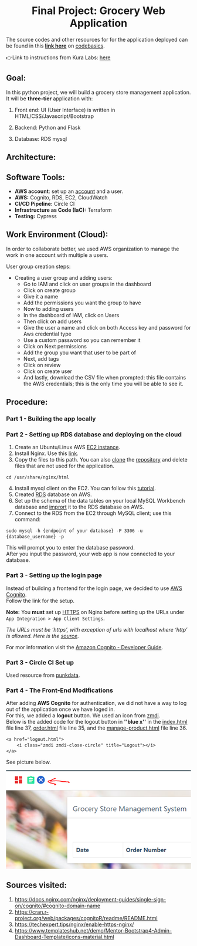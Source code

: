  <h1 align=center>Final Project: Grocery Web Application</h1>

The source codes and other resources for for the application deployed can be found in this **[link here](https://github.com/codebasics/python_projects_grocery_webapp)** on [codebasics](https://github.com/codebasics).

👉Link to instructions from Kura Labs: [here](https://github.com/kura-labs-org/FINAL_PROJECT_C2)
## Goal:
In this python project, we will build a grocery store management application. It will be **three-tier** application with:

1. Front end: UI (User Interface) is written in HTML/CSS/Javascript/Bootstrap

2. Backend: Python and Flask

3. Database: RDS mysql

## Architecture:


## Software Tools:

   * **AWS account**: set up an [account](https://docs.aws.amazon.com/polly/latest/dg/setting-up.html) and a user.
   * **AWS:** Cognito, RDS, EC2, CloudWatch
   * **CI/CD Pipeline:** Circle CI
   * **Infrastructure as Code (IaC):** Terraform
   * **Testing:** Cypress

## Work Environment (Cloud):

In order to collaborate better, we used AWS organization to manage the work in one account with multiple a users.<br>

User group creation steps:

* Creating a user group and adding users:
   * Go to IAM and click on user groups in the dashboard
   * Click on create group
   * Give it a name 
   * Add the permissions you want the group to have
   * Now to adding users
   * In the dashboard of IAM, click on Users
   * Then click on add users
   * Give the user a name and click on both Access key and password for Aws credential type
   * Use a custom password so you can remember it
   * Click on Next permissions
   * Add the group you want that user to be part of
   * Next, add tags
   * Click on review
   * Click on create user
   * And lastly, download the CSV file when prompted: this file contains the AWS credentials; this is the only time you will be able to see it.

## Procedure:

### Part 1 - Building the app locally

### Part 2 - Setting up RDS database and deploying on the cloud

1. Create an Ubuntu/Linux AWS [EC2 instance](https://medium.com/@jameshamann/setting-up-an-ubuntu-ec2-instance-from-scratch-78a166167a22).
2. Install Nginx. Use this [link](https://www.nginx.com/blog/setting-up-nginx/).
3. Copy the files to this path. You can also [clone](https://docs.github.com/en/repositories/creating-and-managing-repositories/cloning-a-repository) the [repository](https://github.com/codebasics/python_projects_grocery_webapp) and delete files that are not used for the application. 
```
cd /usr/share/nginx/html
```
4. Install mysql client on the EC2. You can follow this [tutorial](https://linuxconfig.org/install-mysql-on-ubuntu-20-04-lts-linux).
5. Created [RDS](https://docs.aws.amazon.com/AmazonRDS/latest/UserGuide/USER_CreateDBInstance.html) database on AWS.
6. Set up the schema of the data tables on your local MySQL Workbench database and [imprort](https://dev.mysql.com/doc/workbench/en/wb-admin-export-import-management.html) it to the RDS database on AWS.
7. Connect to the RDS from the EC2 through MySQL client; use this command:
```
sudo mysql -h {endpoint of your database} -P 3306 -u {database_username} -p
```

This will prompt you to enter the database password.<br>
After you input the password, your web app is now connected to your database.

### Part 3 - Setting up the login page

Instead of building a frontend for the login page, we decided to use [AWS Cognito](https://cran.r-project.org/web/packages/cognitoR/readme/README.html).<br>
Follow the link for the setup.

**Note:** You **must** set up [HTTPS](https://techexpert.tips/nginx/enable-https-nginx/) on Nginx before setting up the URLs under `App Integration > App Client Settings`.

*The URLs must be ‘https’, with exception of urls with localhost where ‘http’ is allowed. Here is the [source](https://medium.com/swlh/authentication-authorization-for-web-apps-using-aws-cognito-21548bb3b86)*.

For mor information visit the [Amazon Cognito - Developer Guide](https://docs.aws.amazon.com/cognito/latest/developerguide/cognito-dg.pdf).

### Part 3 - Circle CI Set up

Used resource from [punkdata](https://github.com/punkdata/python-flask/blob/master/.circleci/config.yml).


### Part 4 - The Front-End Modifications

After adding **AWS Cognito** for authentication, we did not have a way to log out of the application once we have loged in. <br>
For this, we added a **logout** button. We used an icon from [zmdi](https://www.templateshub.net/demo/Mentor-Bootstrap4-Admin-Dashboard-Template/icons-material.html). <br>
Below is the added code for the logout button in **''blue x''** in the [index.html](https://github.com/ibrahima1289/KURA_GROUP_5/blob/main/frontend/index.html) file line 37, [order.html](https://github.com/ibrahima1289/KURA_GROUP_5/blob/main/frontend/order.html) file line 35, and the [manage-product.html](https://github.com/ibrahima1289/KURA_GROUP_5/blob/main/frontend/manage-product.html) file line 36.

```
<a href="logout.html">
    <i class="zmdi zmdi-close-circle" title="Logout"></i>
</a>
```
See picture below.

![](frontend/images/final0.PNG)

## Sources visited:

1. https://docs.nginx.com/nginx/deployment-guides/single-sign-on/cognito/#cognito-domain-name
2. https://cran.r-project.org/web/packages/cognitoR/readme/README.html
3. https://techexpert.tips/nginx/enable-https-nginx/
4. https://www.templateshub.net/demo/Mentor-Bootstrap4-Admin-Dashboard-Template/icons-material.html



